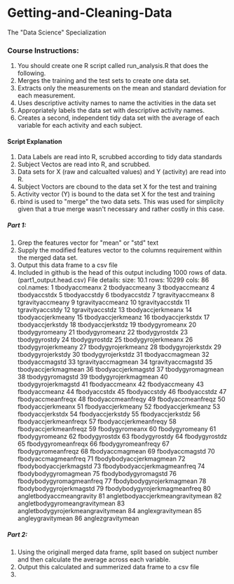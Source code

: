 Getting-and-Cleaning-Data
=========================
The "Data Science" Specialization

### Course Instructions:
1.  You should create one R script called run_analysis.R that does the following. 
2.  Merges the training and the test sets to create one data set.
3.  Extracts only the measurements on the mean and standard deviation for each measurement. 
4.  Uses descriptive activity names to name the activities in the data set
5.  Appropriately labels the data set with descriptive activity names. 
6.  Creates a second, independent tidy data set with the average of each variable for each activity and each subject. 


#### Script Explanation
1.  Data Labels are read into R, scrubbed according to tidy data standards
2.  Subject Vectos are read into R, and scrubbed.
3.  Data sets for X (raw and calcualted values) and Y (activity) are read into R.
4.  Subject Voctors are cbound to the data set X for the test and training 
5.  Activity vector (Y) is bound to the data set X for the test and training
6.  rbind is used to "merge" the two data sets.  This was used for simplicity given that a true merge wasn't necessary and rather costly in this case.

##### Part 1:
1.  Grep the features vector for "mean" or "std" text
2.  Supply the modified features vector to the columns requirement within the merged data set.
3.  Output this data frame to a csv file
4.  Included in github is the head of this output including 1000 rows of data. (part1_output.head.csv)
File details:
size: 10.1
rows: 10299
cols: 86
col.names:
1	tbodyaccmeanx
2	tbodyaccmeany
3	tbodyaccmeanz
4	tbodyaccstdx
5	tbodyaccstdy
6	tbodyaccstdz
7	tgravityaccmeanx
8	tgravityaccmeany
9	tgravityaccmeanz
10	tgravityaccstdx
11	tgravityaccstdy
12	tgravityaccstdz
13	tbodyaccjerkmeanx
14	tbodyaccjerkmeany
15	tbodyaccjerkmeanz
16	tbodyaccjerkstdx
17	tbodyaccjerkstdy
18	tbodyaccjerkstdz
19	tbodygyromeanx
20	tbodygyromeany
21	tbodygyromeanz
22	tbodygyrostdx
23	tbodygyrostdy
24	tbodygyrostdz
25	tbodygyrojerkmeanx
26	tbodygyrojerkmeany
27	tbodygyrojerkmeanz
28	tbodygyrojerkstdx
29	tbodygyrojerkstdy
30	tbodygyrojerkstdz
31	tbodyaccmagmean
32	tbodyaccmagstd
33	tgravityaccmagmean
34	tgravityaccmagstd
35	tbodyaccjerkmagmean
36	tbodyaccjerkmagstd
37	tbodygyromagmean
38	tbodygyromagstd
39	tbodygyrojerkmagmean
40	tbodygyrojerkmagstd
41	fbodyaccmeanx
42	fbodyaccmeany
43	fbodyaccmeanz
44	fbodyaccstdx
45	fbodyaccstdy
46	fbodyaccstdz
47	fbodyaccmeanfreqx
48	fbodyaccmeanfreqy
49	fbodyaccmeanfreqz
50	fbodyaccjerkmeanx
51	fbodyaccjerkmeany
52	fbodyaccjerkmeanz
53	fbodyaccjerkstdx
54	fbodyaccjerkstdy
55	fbodyaccjerkstdz
56	fbodyaccjerkmeanfreqx
57	fbodyaccjerkmeanfreqy
58	fbodyaccjerkmeanfreqz
59	fbodygyromeanx
60	fbodygyromeany
61	fbodygyromeanz
62	fbodygyrostdx
63	fbodygyrostdy
64	fbodygyrostdz
65	fbodygyromeanfreqx
66	fbodygyromeanfreqy
67	fbodygyromeanfreqz
68	fbodyaccmagmean
69	fbodyaccmagstd
70	fbodyaccmagmeanfreq
71	fbodybodyaccjerkmagmean
72	fbodybodyaccjerkmagstd
73	fbodybodyaccjerkmagmeanfreq
74	fbodybodygyromagmean
75	fbodybodygyromagstd
76	fbodybodygyromagmeanfreq
77	fbodybodygyrojerkmagmean
78	fbodybodygyrojerkmagstd
79	fbodybodygyrojerkmagmeanfreq
80	angletbodyaccmeangravity
81	angletbodyaccjerkmeangravitymean
82	angletbodygyromeangravitymean
83	angletbodygyrojerkmeangravitymean
84	anglexgravitymean
85	angleygravitymean
86	anglezgravitymean

##### Part 2:
1.  Using the originall merged data frame, split based on subject number and then calculate the average across each variable.
2.  Output this calculated and summerized data frame to a csv file
3.  
